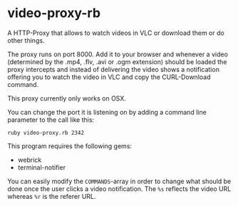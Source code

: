video-proxy-rb
==============

A HTTP-Proxy that allows to watch videos in VLC or download them or do other things.

The proxy runs on port 8000. Add it to your browser and whenever a video (determined
by the .mp4, .flv, .avi or .ogm extension) should be loaded the proxy intercepts and
instead of delivering the video shows a notification offering you to watch the video
in VLC and copy the CURL-Download command.

This proxy currently only works on OSX. 

You can change the port it is listening on by adding a command line parameter to the
call like this:

`ruby video-proxy.rb 2342`

This program requires the following gems:

* webrick
* terminal-notifier

You can easily modify the `COMMANDS`-array in order to change what should be done
once the user clicks a video notification. The `%s` reflects the video URL whereas
`%r` is the referer URL.

